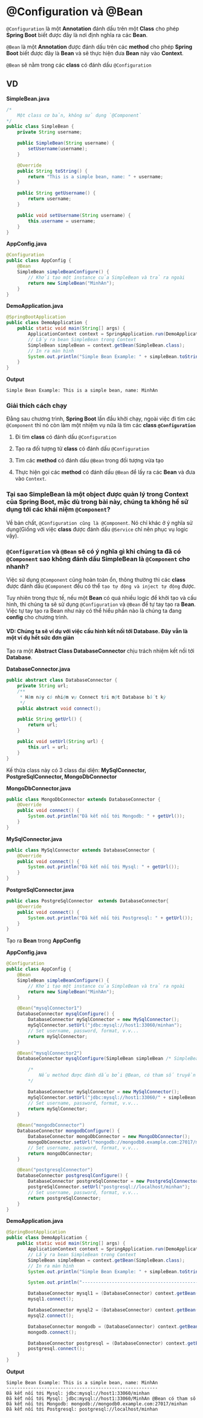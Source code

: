 # **@Configuration và @Bean**

`@Configuration` là một **Annotation** đánh dấu trên một **Class** cho phép **Spring Boot** biết được đây là nơi định nghĩa ra các **Bean**.

`@Bean` là một **Annotation** được đánh dấu trên các **method** cho phép **Spring Boot** biết được đây là **Bean** và sẽ thực hiện đưa **Bean** này vào **Context**.

`@Bean` sẽ nằm trong các **class** có đánh dấu `@Configuration`

## **VD**

**SimpleBean.java**

```java
/*
    Một class cơ bản, không sử dụng `@Component`
*/
public class SimpleBean {
    private String username;

    public SimpleBean(String username) {
        setUsername(username);
    }

    @Override
    public String toString() {
        return "This is a simple bean, name: " + username;
    }

    public String getUsername() {
        return username;
    }

    public void setUsername(String username) {
        this.username = username;
    }
}
```

**AppConfig.java**

```java
@Configuration
public class AppConfig {
    @Bean
    SimpleBean simpleBeanConfigure() {
        // Khởi tạo một instance của SimpleBean và trả ra ngoài
        return new SimpleBean("MinhAn");
    }
}
```

**DemoApplication.java**

```java
@SpringBootApplication
public class DemoApplication {
    public static void main(String[] args) {
        ApplicationContext context = SpringApplication.run(DemoApplication.class, args);
        // Lấy ra bean SimpleBean trong Context
        SimpleBean simpleBean = context.getBean(SimpleBean.class);
        // In ra màn hình
        System.out.println("Simple Bean Example: " + simpleBean.toString());
    }
}
```

**Output**

```
Simple Bean Example: This is a simple bean, name: MinhAn
```

### **Giải thích cách chạy**

Đằng sau chương trình, **Spring Boot** lần đầu khởi chạy, ngoài việc đi tìm các `@Component` thì nó còn làm một nhiệm vụ nữa là tìm các **class `@Configuration`**

1. Đi tìm **class** có đánh dấu `@Configuration`

2. Tạo ra đối tượng từ **class** có đánh dấu `@Configuration`

3. Tìm các **method** có đánh dấu `@Bean` trong đối tượng vừa tạo

4. Thực hiện gọi các **method** có đánh dấu `@Bean` để lấy ra các **Bean** và đưa vào `Context`.

### **Tại sao SimpleBean là một object được quản lý trong Context của Spring Boot, mặc dù trong bài này, chúng ta không hề sử dụng tới các khái niệm `@Component`?**

Về bản chất, `@Configuration cũng là @Component`. Nó chỉ khác ở ý nghĩa sử dụng(Giống với việc **class** được đánh dấu `@Service` chỉ nên phục vụ logic vậy).

### **`@Configuration` và `@Bean` sẽ có ý nghĩa gì khi chúng ta đã có `@Component` sao không đánh dấu SimpleBean là `@Component` cho nhanh?**

Việc sử dụng `@Component` cũng hoàn toàn ổn, thông thường thì các **class** được đánh dấu `@Component` đều có thể `tạo tự động và inject tự động` được. 

Tuy nhiên trong thực tế, nếu một **Bean** có quá nhiều logic để khởi tạo và cấu hình, thì chúng ta sẽ sử dụng `@Configuration` và `@Bean` để tự tay tạo ra **Bean**. Việc tự tay tạo ra Bean như này có thể hiểu phần nào là chúng ta đang **config** cho chương trình.

#### **VD: Chúng ta sẽ ví dụ với việc cấu hình kết nối tới Database. Đây vẫn là một ví dụ hết sức đơn giản**

Tạo ra một **Abstract Class DatabaseConnector** chịu trách nhiệm kết nối tới **Database**.

**DatabaseConnector.java**

```java
public abstract class DatabaseConnector {
    private String url;
    /**
     * Hàm này có nhiệm vụ Connect tới một Database bất kỳ
     */
    public abstract void connect();

    public String getUrl() {
        return url;
    }

    public void setUrl(String url) {
        this.url = url;
    }
}
```

Kế thừa class này có 3 class đại diện: **MySqlConnector, PostgreSqlConnector, MongoDbConnector**

**MongoDbConnector.java**

```java
public class MongoDbConnector extends DatabaseConnector {
    @Override
    public void connect() {
        System.out.println("Đã kết nối tới Mongodb: " + getUrl());
    }
}
```

**MySqlConnector.java**

```java
public class MySqlConnector extends DatabaseConnector {
    @Override
    public void connect() {
        System.out.println("Đã kết nối tới Mysql: " + getUrl());
    }
}
```

**PostgreSqlConnector.java**

```java
public class PostgreSqlConnector  extends DatabaseConnector{
    @Override
    public void connect() {
        System.out.println("Đã kết nối tới Postgresql: " + getUrl());
    }
}
```

Tạo ra **Bean** trong **AppConfig**

**AppConfig.java**

```java
@Configuration
public class AppConfig {
    @Bean
    SimpleBean simpleBeanConfigure() {
        // Khởi tạo một instance của SimpleBean và trả ra ngoài
        return new SimpleBean("MinhAn");
    }

    @Bean("mysqlConnector1")
    DatabaseConnector mysqlConfigure() {
        DatabaseConnector mySqlConnector = new MySqlConnector();
        mySqlConnector.setUrl("jdbc:mysql://host1:33060/minhan");
        // Set username, password, format, v.v...
        return mySqlConnector;
    }

    @Bean("mysqlConnector2")
    DatabaseConnector mysqlConfigure(SimpleBean simpleBean /* SimpleBean được tự động inject vào */) { 

        /* 
            Nếu method được đánh dấu bởi @Bean, có tham số truyền vào thì Spring Boot sẽ tự inject các Bean đã có trong Context vào làm tham số.
        */

        DatabaseConnector mySqlConnector = new MySqlConnector();
        mySqlConnector.setUrl("jdbc:mysql://host1:33060/" + simpleBean.getUsername() + " @Bean có tham số");
        // Set username, password, format, v.v...
        return mySqlConnector;
    }

    @Bean("mongodbConnector")
    DatabaseConnector mongodbConfigure() {
        DatabaseConnector mongoDbConnector = new MongoDbConnector();
        mongoDbConnector.setUrl("mongodb://mongodb0.example.com:27017/minhan");
        // Set username, password, format, v.v...
        return mongoDbConnector;
    }

    @Bean("postgresqlConnector")
    DatabaseConnector postgresqlConfigure() {
        DatabaseConnector postgreSqlConnector = new PostgreSqlConnector();
        postgreSqlConnector.setUrl("postgresql://localhost/minhan");
        // Set username, password, format, v.v...
        return postgreSqlConnector;
    }
}
```

**DemoApplication.java**

```java
@SpringBootApplication
public class DemoApplication {
    public static void main(String[] args) {
        ApplicationContext context = SpringApplication.run(DemoApplication.class, args);
        // Lấy ra bean SimpleBean trong Context
        SimpleBean simpleBean = context.getBean(SimpleBean.class);
        // In ra màn hình
        System.out.println("Simple Bean Example: " + simpleBean.toString());

        System.out.println("--------------------------------------------------------");

        DatabaseConnector mysql1 = (DatabaseConnector) context.getBean("mysqlConnector1");
        mysql1.connect();

        DatabaseConnector mysql2 = (DatabaseConnector) context.getBean("mysqlConnector2");
        mysql2.connect();

        DatabaseConnector mongodb = (DatabaseConnector) context.getBean("mongodbConnector");
        mongodb.connect();

        DatabaseConnector postgresql = (DatabaseConnector) context.getBean("postgresqlConnector");
        postgresql.connect();
    }
}
```

**Output**

```
Simple Bean Example: This is a simple bean, name: MinhAn
--------------------------------------------------------
Đã kết nối tới Mysql: jdbc:mysql://host1:33060/minhan
Đã kết nối tới Mysql: jdbc:mysql://host1:33060/MinhAn @Bean có tham số
Đã kết nối tới Mongodb: mongodb://mongodb0.example.com:27017/minhan
Đã kết nối tới Postgresql: postgresql://localhost/minhan
```